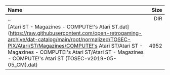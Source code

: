 |Name|Size|
|:---|---:|
|[..](../index.html)|DIR|
|[Atari ST - Magazines - COMPUTE!'s Atari ST.dat](https://raw.githubusercontent.com/open-retrogaming-archive/dat-catalog/main/root/normalized/TOSEC-PIX/Atari/ST/Magazines/COMPUTE!'s Atari ST/Atari ST - Magazines - COMPUTE!'s Atari ST/Atari ST - Magazines - COMPUTE!'s Atari ST (TOSEC-v2019-05-05_CM).dat)|4952|
